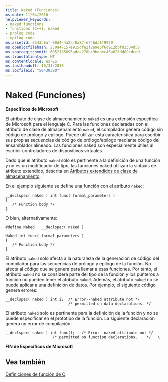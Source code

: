 ```yaml
---
title: Naked (Funciones)
ms.date: 11/04/2016
helpviewer_keywords:
- naked functions
- functions [C++], naked
- prolog code
- epilog code
ms.assetid: 2543c8af-00d4-4a2a-8a87-e746da1f9929
ms.openlocfilehash: 250a47157e915dfe2f2a9e5f6d912bbf83334d55
ms.sourcegitcommit: 6052185696adca270bc9bdbec45a626dd89cdcdd
ms.translationtype: HT
ms.contentlocale: es-ES
ms.lasthandoff: 10/31/2018
ms.locfileid: "50430380"
---
```

# <a name="naked-functions"></a>Naked (Funciones)

**Específicos de Microsoft**

El atributo de clase de almacenamiento `naked` es una extensión específica de Microsoft para el lenguaje C. Para las funciones declaradas con el atributo de clase de almacenamiento `naked`, el compilador genera código sin código de prólogo y epílogo. Puede utilizar esta característica para escribir sus propias secuencias de código de prólogo/epílogo mediante código del ensamblador alineado. Las funciones naked son especialmente útiles al escribir controladores de dispositivos virtuales.

Dado que el atributo `naked` solo es pertinente a la definición de una función y no es un modificador de tipo, las funciones naked utilizan la sintaxis de atributo extendido, descrita en [Atributos extendidos de clase de almacenamiento](../c-language/c-extended-storage-class-attributes.md).

En el ejemplo siguiente se define una función con el atributo `naked`:

```
__declspec( naked ) int func( formal_parameters )
{
   /* Function body */
}
```

O bien, alternativamente:

```
#define Naked   __declspec( naked )

Naked int func( formal_parameters )
{
   /* Function body */
}
```

El atributo `naked` solo afecta a la naturaleza de la generación de código del compilador para las secuencias de prólogo y epílogo de la función. No afecta al código que se genera para llamar a esas funciones. Por tanto, el atributo `naked` no se considera parte del tipo de la función y los punteros a función no pueden tener el atributo `naked`. Además, el atributo `naked` no se puede aplicar a una definición de datos. Por ejemplo, el siguiente código genera errores:

```
__declspec( naked ) int i;  /* Error--naked attribute not */
                            /* permitted on data declarations. */
```

El atributo `naked` solo es pertinente para la definición de la función y no se puede especificar en el prototipo de la función. La siguiente declaración genera un error de compilación:

```
__declspec( naked ) int func();   /* Error--naked attribute not */
                     /* permitted on function declarations.    */   \
```

**FIN de Específicos de Microsoft**

## <a name="see-also"></a>Vea también

[Definiciones de función de C](../c-language/c-function-definitions.md)